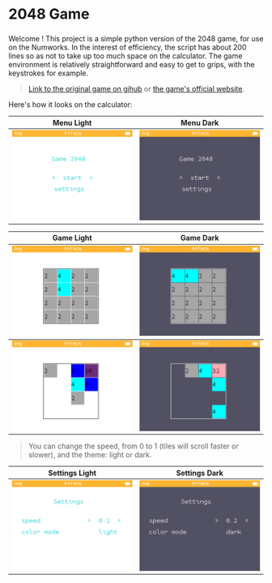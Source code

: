 # 2048 Game

###
Welcome ! This project is a simple python version of the 2048 game, for use on the Numworks. In the interest of efficiency, the script has about 200 lines so as not to take up too much space on the calculator. The game environment is relatively straightforward and easy to get to grips, with the keystrokes for example.  

> [Link to the original game on gihub](https://github.com/gabrielecirulli/2048) or
[the game's official website](https://jeu2048.fr/).



Here's how it looks on the calculator:

<table>
    <thead>
        <tr>
            <th align="center">Menu Light</th>
            <th align="center">Menu Dark</th>
        </tr>
    </thead>
    <tbody>
        <tr>
            <td> <img src=".\pictures\menu_light.png"> </td>
            <td> <img src=".\pictures\menu_dark.png"> </td>
        </tr>
    </tbody>
</table>

<table>
    <thead>
        <tr>
            <th align="center">Game Light</th>
            <th align="center">Game Dark</th>
        </tr>
    </thead>
    <tbody>
        <tr>
            <td> <img src=".\pictures\game_light_1.png"> </td>
            <td> <img src=".\pictures\game_dark_1.png"> </td>
        </tr>
    </tbody>
    <tbody>
        <tr>
            <td> <img src=".\pictures\game_light_2.png"> </td>
            <td> <img src=".\pictures\game_dark_2.png"> </td>
        </tr>
    </tbody>
</table>

> You can change the speed, from 0 to 1 (tiles will scroll faster or slower), and the theme: light or dark.

<table>
    <thead>
        <tr>
            <th align="center">Settings Light</th>
            <th align="center">Settings Dark</th>
        </tr>
    </thead>
    <tbody>
        <tr>
            <td> <img src=".\pictures\settings_light.png"> </td>
            <td> <img src=".\pictures\settings_dark.png"> </td>
        </tr>
    </tbody>
</table>
